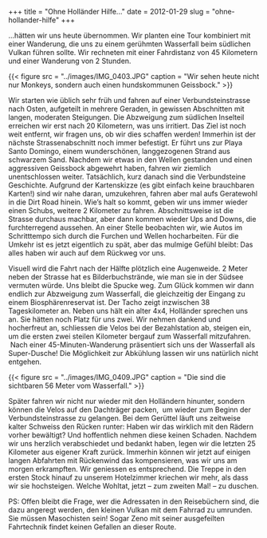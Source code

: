 +++
title = "Ohne Holländer Hilfe..."
date = 2012-01-29
slug = "ohne-hollander-hilfe"
+++

...hätten wir uns
heute übernommen. Wir planten eine Tour kombiniert mit einer Wanderung,
die uns zu einem gerühmten Wasserfall beim südlichen Vulkan führen
sollte. Wir rechneten mit einer Fahrdistanz von 45 Kilometern und einer
Wanderung von 2 Stunden.   

  


{{< figure src = "../images/IMG_0403.JPG" caption = "Wir sehen heute nicht nur Monkeys, sondern auch einen hundskommunen Geissbock." >}}

  


Wir starten wie
üblich sehr früh und fahren auf einer Verbundsteinstrasse nach Osten,
aufgeteilt in mehrere Geraden, in gewissen Abschnitten mit langen,
moderaten Steigungen. Die Abzweigung zum südlichen Inselteil erreichen
wir erst nach 20 Kilometern, was uns irritiert. Das Ziel ist noch weit
entfernt, wir fragen uns, ob wir dies schaffen werden! Immerhin ist der
nächste Strassenabschnitt noch immer befestigt. Er führt uns zur Playa
Santo Domingo, einem wunderschönen, langgezogenen Strand aus schwarzem
Sand. Nachdem wir etwas in den Wellen gestanden und einen aggressiven
Geissbock abgewehrt haben, fahren wir ziemlich unentschlossen weiter.
Tatsächlich, kurz danach sind die Verbundsteine Geschichte. Aufgrund der
Kartenskizze (es gibt einfach keine brauchbaren Karten!) sind wir nahe
daran, umzukehren, fahren aber mal aufs Geratewohl in die Dirt Road
hinein. Wie’s halt so kommt, geben wir uns immer wieder einen Schubs,
weitere 2 Kilometer zu fahren. Abschnittsweise ist die Strasse durchaus
machbar, aber dann kommen wieder Ups and Downs, die furchterregend
aussehen. An einer Stelle beobachten wir, wie Autos im Schritttempo sich
durch die Furchen und Wellen hocharbeiten. Für die Umkehr ist es jetzt
eigentlich zu spät, aber das mulmige Gefühl bleibt: Das alles haben wir
auch auf dem Rückweg vor uns. 

Visuell wird die
Fahrt nach der Hälfte plötzlich eine Augenweide. 2 Meter neben der
Strasse hat es Bilderbuchstrände, wie man sie in der Südsee vermuten
würde. Uns bleibt die Spucke weg. Zum Glück kommen wir dann endlich zur
Abzweigung zum Wasserfall, die gleichzeitig der Eingang zu einem
Biosphärenreservat ist. Der Tacho zeigt inzwischen 38 Tageskilometer an.
Neben uns hält ein alter 4x4, Holländer sprechen uns an. Sie hätten noch
Platz für uns zwei. Wir nehmen dankend und hocherfreut an, schliessen
die Velos bei der Bezahlstation ab, steigen ein, um die ersten zwei
steilen Kilometer bergauf zum Wasserfall mitzufahren.  Nach einer
45-Minuten-Wanderung präsentiert sich uns der Wasserfall als
Super-Dusche! Die Möglichkeit zur Abkühlung lassen wir uns natürlich
nicht entgehen. 

  


{{< figure src = "../images/IMG_0409.JPG" caption = "Die sind die sichtbaren 56 Meter vom Wasserfall." >}}

  


Später fahren wir
nicht nur wieder mit den Holländern hinunter, sondern können die Velos
auf den Dachträger packen,  um wieder zum Beginn der Verbundsteinstrasse
zu gelangen. Bei dem Gerüttel läuft uns zeitweise kalter Schweiss den
Rücken runter: Haben wir das wirklich mit den Rädern vorher bewältigt?
Und hoffentlich nehmen diese keinen Schaden. Nachdem wir uns herzlich
verabschiedet und bedankt haben, legen wir die letzten 25 Kilometer aus
eigener Kraft zurück. Immerhin können wir jetzt auf einigen langen
Abfahrten mit Rückenwind das kompensieren, was wir uns am morgen
erkrampften. Wir geniessen es entsprechend. Die Treppe in den ersten
Stock hinauf zu unserem Hotelzimmer kriechen wir mehr, als dass wir sie
hochsteigen. Welche Wohltat, jetzt – zum zweiten Mal! – zu
duschen.

  


PS: Offen bleibt die
Frage, wer die Adressaten in den Reisebüchern sind, die dazu angeregt
werden, den kleinen Vulkan mit dem Fahrrad zu umrunden. Sie müssen
Masochisten sein! Sogar Zeno mit seiner ausgefeilten Fahrtechnik findet
keinen Gefallen an dieser Route.
